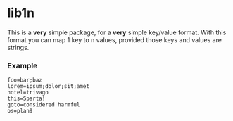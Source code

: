 # lib1n
This is a **very** simple package, for a **very** simple key/value format.
With this format you can map 1 key to n values, provided those keys and values are strings.

### Example
```
foo=bar;baz
lorem=ipsum;dolor;sit;amet
hotel=trivago
this=Sparta!
goto=considered harmful
os=plan9
```
